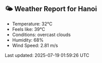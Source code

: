 <!-- WEATHER-START -->
## 🌤 Weather Report for Hanoi

- Temperature: 32°C
- Feels like: 39°C
- Conditions: overcast clouds
- Humidity: 68%
- Wind Speed: 2.81 m/s

Last updated: 2025-07-19 01:59:26 UTC
<!-- WEATHER-END -->
